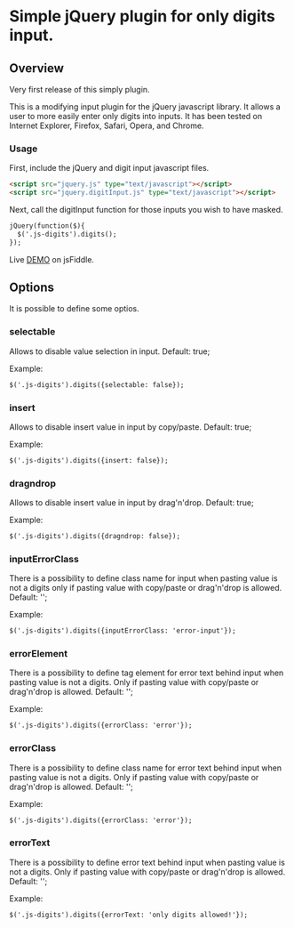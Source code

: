 Simple jQuery plugin for only digits input.
==============================

Overview
--------
Very first release of this simply plugin.

This is a modifying input plugin for the jQuery javascript library. It allows a user to more easily enter only digits into inputs. It has been tested on Internet Explorer, Firefox, Safari, Opera, and Chrome.

### Usage

First, include the jQuery and digit input javascript files.

  ```html
  <script src="jquery.js" type="text/javascript"></script>
  <script src="jquery.digitInput.js" type="text/javascript"></script>
  ```

Next, call the digitInput function for those inputs you wish to have masked.

  ```html
  jQuery(function($){
    $('.js-digits').digits();
  });
  ```
Live [DEMO](https://jsfiddle.net/Bershik/bpjb5f11/) on jsFiddle.

Options
--------
It is possible to define some optios.

### selectable
Allows to disable value selection in input.
Default: true;

Example:
  ```html
  $('.js-digits').digits({selectable: false});
  ```

### insert
Allows to disable insert value in input by copy/paste.
Default: true;

Example:
  ```html
  $('.js-digits').digits({insert: false});
  ```

### dragndrop
Allows to disable insert value in input by drag'n'drop.
Default: true;

Example:
  ```html
  $('.js-digits').digits({dragndrop: false});
  ```

### inputErrorClass
There is a possibility to define class name for input when pasting value is not a digits only if pasting value with copy/paste or drag'n'drop is allowed.
Default: '';

Example:
  ```html
  $('.js-digits').digits({inputErrorClass: 'error-input'});
  ```

### errorElement
There is a possibility to define tag element for error text behind input when pasting value is not a digits. Only if pasting value with copy/paste or drag'n'drop is allowed.
Default: '';

Example:
  ```html
  $('.js-digits').digits({errorClass: 'error'});
  ```

### errorClass
There is a possibility to define class name for error text behind input when pasting value is not a digits. Only if pasting value with copy/paste or drag'n'drop is allowed.
Default: '';

Example:
  ```html
  $('.js-digits').digits({errorClass: 'error'});
  ```

### errorText
There is a possibility to define error text behind input when pasting value is not a digits. Only if pasting value with copy/paste or drag'n'drop is allowed.
Default: '';

Example:
  ```html
  $('.js-digits').digits({errorText: 'only digits allowed!'});
  ```
